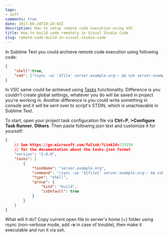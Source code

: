 ```yaml
---
tags:
- soft
comments: true
date: 2017-08-24T19:24:03Z
description: How to setup remote code execution using VSC
title: How to build code remotely in Visual Studio Code
slug: remote-code-build-in-visual-studio-code
---
```


In Sublime Text you could archieve remote code execution using following code:

``` json
{
    "shell":true,
    "cmd": ["rsync -az '$file' server.example.org:~ && ssh server.example.org 'chmod +x ./$file_name; ./$file_name'"],
}
```

In VSC same could be achieved using [Tasks](https://code.visualstudio.com/docs/editor/tasks) functionality. Difference is you couldn't create global settings, whatever you do will be saved in project you're working in. Another difference is you could write something in console and it will be sent over to script's STDIN, which is unachiavable in Sublime Text.

To start, open your project task configuration file via **Ctrl**+**P**, **>Configure Task Runner**, **Others**. Then paste following json text and customize it for yourself:

``` json
{
    // See https://go.microsoft.com/fwlink/?LinkId=733558
    // for the documentation about the tasks.json format
    "version": "2.0.0",
    "tasks": [
        {
            "taskName": "server.example.org",
            "command": "rsync -az '${file}' server.example.org:~ && ssh server.example.org 'chmod +x ./${fileBasename}; ./${fileBasename}'",
            "type": "shell",
            "group": {
                "kind": "build",
                "isDefault": true
            }
        }
    ]
}
```

What will it do? Copy current open file to server's home (~) folder using rsync (non-verbose mode, add **-v** in case of trouble), then make it executable and run it via ssh.

<!--more-->
